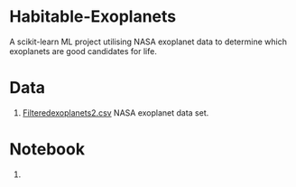 # Habitable-Exoplanets
A scikit-learn ML project utilising NASA exoplanet data to determine which exoplanets are good candidates for life.

# Data

1. [Filteredexoplanets2.csv](Filteredexoplanets2.csv) NASA exoplanet data set.

# Notebook

1. 
